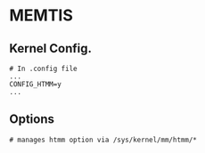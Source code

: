 # MEMTIS

## Kernel Config.
```
# In .config file
...
CONFIG_HTMM=y
...
```

## Options
```
# manages htmm option via /sys/kernel/mm/htmm/*
```
